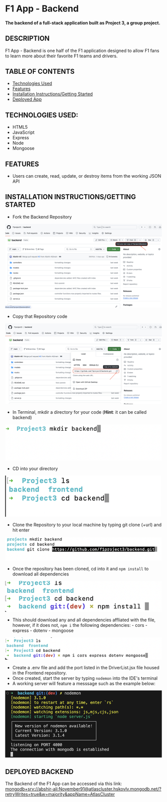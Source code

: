 # F1 App - Backend

#### The backend of a full-stack application built as Project 3, a group project.

## DESCRIPTION 
F1 App - Backend is one half of the F1 application designed to allow F1 fans to learn more about their favorite F1 teams and drivers. 

## TABLE OF CONTENTS
* [Technologies Used](#technologiesused)
* [Features](#features)
* [Installation Instructions/Getting Started](#installation-instructionsgetting-started)
* [Deployed App](#deployment)

## <a name="technologiesused"></a>TECHNOLOGIES USED: 
* HTML5 
* JavaScript 
* Express 
* Node 
* Mongoose

## <a name="features"></a>FEATURES
* Users can create, read, update, or destroy items from the working JSON API 

## <a name="installationinstructions/gettingstarted"></a>INSTALLATION INSTRUCTIONS/GETTING STARTED
* Fork the Backend Repository 

 ![Fork Backend Repository](./public/imgs/backend_fork.png)

* Copy that Repository code 

![Copy Backend Repository Code](./public/imgs/Copy_backend_url.png)

* In Terminal, mkdir a directory for your code (**Hint**: it can be called backend)

 ![Create Repo Directory](./public/imgs/mkdir_repo_directory.png)

* CD into your directory

 ![Cd into Directory](./public/imgs/cd_repo.png)  

* Clone the Repository to your local machine by typing git clone (+url) and hit enter 

 ![Create Repo Directory](./public/imgs/git_clone_repo.png)

* Once the repository has been cloned, cd into it and `npm install` to download all dependencies

 ![NPM Install](./public/imgs/npm_install.png)
 
* This should download any and all dependencies affliated with the file, however, if it does not, `npm i` the following dependencies: 
        - cors 
        - express 
        - dotenv 
        - mongoose

 ![Downloading Dependencies Individually](./public/imgs/downloading_dependencies.png)

* Create a .env file and add the port listed in the DriverList.jsx file housed in the Frontend repository.
* Once created, start the server by typing `nodemon` into the IDE's terminal 
* A working server will feature a messsage such as the example below: 

 ![Backend Nodemon Working](./public/imgs/backend_nodemon.png)

## <a name="deployedbackend"></a>DEPLOYED BACKEND
The Backend of the F1 App can be accessed via this link: [mongodb+srv://abshir-ali:November91@atlascluster.hskovlv.mongodb.net/?retryWrites=true&w=majority&appName=AtlasCluster](mongodb+srv://abshir-ali:November91@atlascluster.hskovlv.mongodb.net/?retryWrites=true&w=majority&appName=AtlasCluster)
